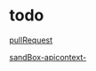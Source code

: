 # todo

[pullRequest](https://github.com/Hasan-droid/todo/pull/1)

[sandBox-apicontext-](https://codesandbox.io/s/floral-microservice-fc2u3)
